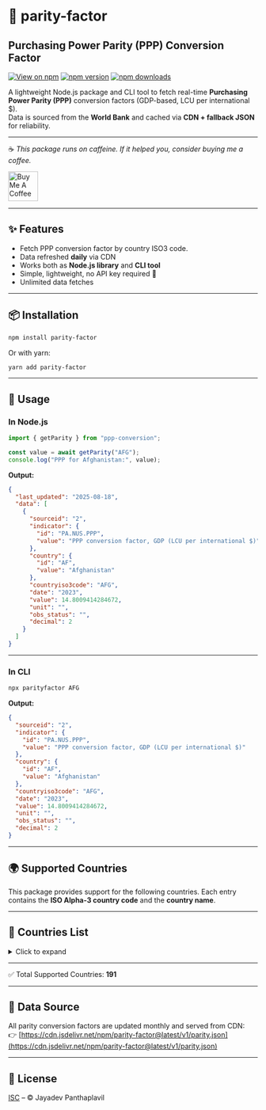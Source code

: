 # 💸 parity-factor
## Purchasing Power Parity (PPP) Conversion Factor

[![View on npm](https://img.shields.io/badge/npm-parity--factor-red?logo=npm)](https://www.npmjs.com/package/parity-factor)
[![npm version](https://img.shields.io/npm/v/xparity-factor)](https://www.npmjs.com/package/parity-factor)
[![npm downloads](https://img.shields.io/npm/dm/parity-factor)](https://www.npmjs.com/package/parity-factor)

A lightweight Node.js package and CLI tool to fetch real-time **Purchasing Power Parity (PPP)** conversion factors (GDP-based, LCU per international $).  
Data is sourced from the **World Bank** and cached via **CDN + fallback JSON** for reliability.  

---

☕ _This package runs on caffeine. If it helped you, consider buying me a coffee._

<a href="https://www.buymeacoffee.com/jayadevpanthaplavil" target="_blank">
  <img src="https://cdn.buymeacoffee.com/buttons/v2/default-yellow.png" alt="Buy Me A Coffee" style="height:60px;width:auto;">
</a>

---

## ✨ Features

- Fetch PPP conversion factor by country ISO3 code.  
- Data refreshed **daily** via CDN
- Works both as **Node.js library** and **CLI tool**
- Simple, lightweight, no API key required 🚀
- Unlimited data fetches

---

## 📦 Installation

```bash
npm install parity-factor
```

Or with yarn:

```bash
yarn add parity-factor
```

---

## 🚀 Usage

### In Node.js

```js
import { getParity } from "ppp-conversion";

const value = await getParity("AFG");
console.log("PPP for Afghanistan:", value);
```

**Output:**

```json
{
  "last_updated": "2025-08-18",
  "data": [
    {
      "sourceid": "2",
      "indicator": {
        "id": "PA.NUS.PPP",
        "value": "PPP conversion factor, GDP (LCU per international $)"
      },
      "country": {
        "id": "AF",
        "value": "Afghanistan"
      },
      "countryiso3code": "AFG",
      "date": "2023",
      "value": 14.8009414284672,
      "unit": "",
      "obs_status": "",
      "decimal": 2
    }
  ]
}
```

---

### In CLI

```bash
npx parityfactor AFG
```

**Output:**

```json
{
  "sourceid": "2",
  "indicator": {
    "id": "PA.NUS.PPP",
    "value": "PPP conversion factor, GDP (LCU per international $)"
  },
  "country": {
    "id": "AF",
    "value": "Afghanistan"
  },
  "countryiso3code": "AFG",
  "date": "2023",
  "value": 14.8009414284672,
  "unit": "",
  "obs_status": "",
  "decimal": 2
}
```

---

## 🌍 Supported Countries


This package provides support for the following countries. Each entry contains the **ISO Alpha-3 country code** and the **country name**.

---

## 📌 Countries List

<details>
<summary>Click to expand</summary>

| Code | Country |
|------|---------|
| AFG  | Afghanistan |
| ALB  | Albania |
| DZA  | Algeria |
| AND  | Andorra |
| AGO  | Angola |
| ATG  | Antigua and Barbuda |
| ARG  | Argentina |
| ARM  | Armenia |
| ABW  | Aruba |
| AUS  | Australia |
| AUT  | Austria |
| AZE  | Azerbaijan |
| BHS  | Bahamas, The |
| BHR  | Bahrain |
| BGD  | Bangladesh |
| BRB  | Barbados |
| BLR  | Belarus |
| BEL  | Belgium |
| BLZ  | Belize |
| BEN  | Benin |
| BMU  | Bermuda |
| BTN  | Bhutan |
| BOL  | Bolivia |
| BIH  | Bosnia and Herzegovina |
| BWA  | Botswana |
| BRA  | Brazil |
| BRN  | Brunei Darussalam |
| BGR  | Bulgaria |
| BFA  | Burkina Faso |
| BDI  | Burundi |
| CPV  | Cabo Verde |
| KHM  | Cambodia |
| CMR  | Cameroon |
| CAN  | Canada |
| CAF  | Central African Republic |
| TCD  | Chad |
| CHL  | Chile |
| CHN  | China |
| COL  | Colombia |
| COM  | Comoros |
| COD  | Congo, Dem. Rep. |
| COG  | Congo, Rep. |
| CRI  | Costa Rica |
| CIV  | Cote d'Ivoire |
| HRV  | Croatia |
| CUW  | Curacao |
| CYP  | Cyprus |
| CZE  | Czechia |
| DNK  | Denmark |
| DJI  | Djibouti |
| DMA  | Dominica |
| DOM  | Dominican Republic |
| ECU  | Ecuador |
| EGY  | Egypt, Arab Rep. |
| SLV  | El Salvador |
| GNQ  | Equatorial Guinea |
| ERI  | Eritrea |
| EST  | Estonia |
| SWZ  | Eswatini |
| ETH  | Ethiopia |
| FJI  | Fiji |
| FIN  | Finland |
| FRA  | France |
| GAB  | Gabon |
| GMB  | Gambia, The |
| GEO  | Georgia |
| DEU  | Germany |
| GHA  | Ghana |
| GRC  | Greece |
| GRL  | Greenland |
| GRD  | Grenada |
| GTM  | Guatemala |
| GIN  | Guinea |
| GNB  | Guinea-Bissau |
| GUY  | Guyana |
| HTI  | Haiti |
| HND  | Honduras |
| HKG  | Hong Kong SAR, China |
| HUN  | Hungary |
| ISL  | Iceland |
| IND  | India |
| IDN  | Indonesia |
| IRN  | Iran, Islamic Rep. |
| IRQ  | Iraq |
| IRL  | Ireland |
| ISR  | Israel |
| ITA  | Italy |
| JAM  | Jamaica |
| JPN  | Japan |
| JOR  | Jordan |
| KAZ  | Kazakhstan |
| KEN  | Kenya |
| KIR  | Kiribati |
| KOR  | Korea, Rep. |
| XKX  | Kosovo |
| KWT  | Kuwait |
| KGZ  | Kyrgyz Republic |
| LAO  | Lao PDR |
| LVA  | Latvia |
| LBN  | Lebanon |
| LSO  | Lesotho |
| LBR  | Liberia |
| LBY  | Libya |
| LTU  | Lithuania |
| LUX  | Luxembourg |
| MAC  | Macao SAR, China |
| MDG  | Madagascar |
| MWI  | Malawi |
| MYS  | Malaysia |
| MDV  | Maldives |
| MLI  | Mali |
| MLT  | Malta |
| MHL  | Marshall Islands |
| MRT  | Mauritania |
| MUS  | Mauritius |
| MEX  | Mexico |
| FSM  | Micronesia, Fed. Sts. |
| MDA  | Moldova |
| MNG  | Mongolia |
| MNE  | Montenegro |
| MAR  | Morocco |
| MOZ  | Mozambique |
| MMR  | Myanmar |
| NAM  | Namibia |
| NRU  | Nauru |
| NPL  | Nepal |
| NLD  | Netherlands |
| NZL  | New Zealand |
| NIC  | Nicaragua |
| NER  | Niger |
| NGA  | Nigeria |
| MKD  | North Macedonia |
| NOR  | Norway |
| OMN  | Oman |
| PAK  | Pakistan |
| PLW  | Palau |
| PAN  | Panama |
| PNG  | Papua New Guinea |
| PRY  | Paraguay |
| PER  | Peru |
| PHL  | Philippines |
| POL  | Poland |
| PRT  | Portugal |
| PRI  | Puerto Rico (US) |
| QAT  | Qatar |
| ROU  | Romania |
| RUS  | Russian Federation |
| RWA  | Rwanda |
| WSM  | Samoa |
| STP  | Sao Tome and Principe |
| SAU  | Saudi Arabia |
| SEN  | Senegal |
| SRB  | Serbia |
| SYC  | Seychelles |
| SLE  | Sierra Leone |
| SGP  | Singapore |
| SVK  | Slovak Republic |
| SVN  | Slovenia |
| SLB  | Solomon Islands |
| SOM  | Somalia |
| ZAF  | South Africa |
| ESP  | Spain |
| LKA  | Sri Lanka |
| KNA  | St. Kitts and Nevis |
| LCA  | St. Lucia |
| VCT  | St. Vincent and the Grenadines |
| SDN  | Sudan |
| SUR  | Suriname |
| SWE  | Sweden |
| CHE  | Switzerland |
| SYR  | Syrian Arab Republic |
| TJK  | Tajikistan |
| TZA  | Tanzania |
| THA  | Thailand |
| TLS  | Timor-Leste |
| TGO  | Togo |
| TON  | Tonga |
| TTO  | Trinidad and Tobago |
| TUN  | Tunisia |
| TUR  | Turkiye |
| TKM  | Turkmenistan |
| TCA  | Turks and Caicos Islands |
| TUV  | Tuvalu |
| UGA  | Uganda |
| UKR  | Ukraine |
| ARE  | United Arab Emirates |
| GBR  | United Kingdom |
| USA  | United States |
| URY  | Uruguay |
| UZB  | Uzbekistan |
| VUT  | Vanuatu |
| VNM  | Viet Nam |
| PSE  | West Bank and Gaza |
| YEM  | Yemen, Rep. |
| ZMB  | Zambia |
| ZWE  | Zimbabwe |

</details>

---

✅ Total Supported Countries: **191**

---

## 🔗 Data Source

All parity conversion factors are updated monthly and served from CDN:  
👉 [https://cdn.jsdelivr.net/npm/parity-factor@latest/v1/parity.json](https://cdn.jsdelivr.net/npm/parity-factor@latest/v1/parity.json)

---

## 📜 License

[ISC](./LICENSE) – © Jayadev Panthaplavil
